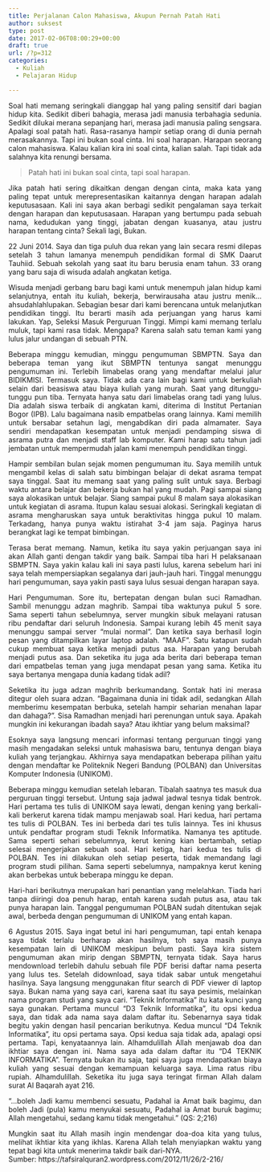 ```yaml
---
title: Perjalanan Calon Mahasiswa, Akupun Pernah Patah Hati
author: suksest
type: post
date: 2017-02-06T08:00:29+00:00
draft: true
url: /?p=312
categories:
  - Kuliah
  - Pelajaran Hidup

---
```

<p style="text-align:justify;">
  Soal hati memang seringkali dianggap hal yang paling sensitif dari bagian hidup kita. Sedikit diberi bahagia, merasa jadi manusia terbahagia sedunia. Sedikit dilukai merana sepanjang hari, merasa jadi manusia paling sengsara. Apalagi soal patah hati. Rasa-rasanya hampir setiap orang di dunia pernah merasakannya. Tapi ini bukan soal cinta. Ini soal harapan. Harapan seorang calon mahasiswa. Kalau kalian kira ini soal cinta, kalian salah. Tapi tidak ada salahnya kita renungi bersama.
</p>

> Patah hati ini bukan soal cinta, tapi soal harapan.

<p style="text-align:justify;">
  Jika patah hati sering dikaitkan dengan dengan cinta, maka kata yang paling tepat untuk merepresentasikan kaitannya dengan harapan adalah keputusasaan. Kali ini saya akan berbagi sedikit pengalaman saya terkait dengan harapan dan keputusasaan. Harapan yang bertumpu pada sebuah nama, kedudukan yang tinggi, jabatan dengan kuasanya, atau justru harapan tentang cinta? Sekali lagi, Bukan.
</p>

<p style="text-align:justify;">
  22 Juni 2014. Saya dan tiga puluh dua rekan yang lain secara resmi dilepas setelah 3 tahun lamanya menempuh pendidikan formal di SMK Daarut Tauhiid. Sebuah sekolah yang saat itu baru berusia enam tahun. 33 orang yang baru saja di wisuda adalah angkatan ketiga.
</p>

<p style="text-align:justify;">
  Wisuda menjadi gerbang baru bagi kami untuk menempuh jalan hidup kami selanjutnya, entah itu kuliah, bekerja, berwirausaha atau justru menik&#8230; ahsudahlahlupakan. Sebagian besar dari kami berencana untuk melanjutkan pendidikan tinggi. Itu berarti masih ada perjuangan yang harus kami lakukan. Yap, Seleksi Masuk Perguruan Tinggi. Mimpi kami memang terlalu muluk, tapi kami rasa tidak. Mengapa? Karena salah satu teman kami yang lulus jalur undangan di sebuah PTN.
</p>

<p style="text-align:justify;">
  Beberapa minggu kemudian, minggu pengumuman SBMPTN. Saya dan beberapa teman yang ikut SBMPTN tentunya sangat menunggu pengumuman ini. Terlebih limabelas orang yang mendaftar melalui jalur BIDIKMISI. Termasuk saya. Tidak ada cara lain bagi kami untuk berkuliah selain dari beasiswa atau biaya kuliah yang murah. Saat yang ditunggu-tunggu pun tiba. Ternyata hanya satu dari limabelas orang tadi yang lulus. Dia adalah siswa terbaik di angkatan kami, diterima di Institut Pertanian Bogor (IPB). Lalu bagaimana nasib empatbelas orang lainnya. Kami memilih untuk bersabar setahun lagi, mengabdikan diri pada almamater. Saya sendiri mendapatkan kesempatan untuk menjadi pendamping siswa di asrama putra dan menjadi staff lab komputer. Kami harap satu tahun jadi jembatan untuk mempermudah jalan kami menempuh pendidikan tinggi.
</p>

<p style="text-align:justify;">
  Hampir sembilan bulan sejak momen pengumuman itu. Saya memilih untuk mengambil kelas di salah satu bimbingan belajar di dekat asrama tempat saya tinggal. Saat itu memang saat yang paling sulit untuk saya. Berbagi waktu antara belajar dan bekerja bukan hal yang mudah. Pagi sampai siang saya alokasikan untuk belajar. Siang sampai pukul 8 malam saya alokasikan untuk kegiatan di asrama. Itupun kalau sesuai alokasi. Seringkali kegiatan di asrama mengharuskan saya untuk beraktivitas hingga pukul 10 malam. Terkadang, hanya punya waktu istirahat 3-4 jam saja. Paginya harus berangkat lagi ke tempat bimbingan.
</p>

<p style="text-align:justify;">
  Terasa berat memang. Namun, ketika itu saya yakin perjuangan saya ini akan Allah ganti dengan takdir yang baik. Sampai tiba hari H pelaksanaan SBMPTN. Saya yakin kalau kali ini saya pasti lulus, karena sebelum hari ini saya telah mempersiapkan segalanya dari jauh-jauh hari. Tinggal menunggu hari pengumuman, saya yakin pasti saya lulus sesuai dengan harapan saya.
</p>

<p style="text-align:justify;">
  Hari Pengumuman. Sore itu, bertepatan dengan bulan suci Ramadhan. Sambil menunggu adzan maghrib. Sampai tiba waktunya pukul 5 sore. Sama seperti tahun sebelumnya, server mungkin sibuk melayani ratusan ribu pendaftar dari seluruh Indonesia. Sampai kurang lebih 45 menit saya menunggu sampai server &#8220;mulai normal&#8221;. Dan ketika saya berhasil login pesan yang ditampilkan layar laptop adalah. &#8220;MAAF&#8221;. Satu katapun sudah cukup membuat saya ketika menjadi putus asa. Harapan yang berubah menjadi putus asa. Dan seketika itu juga ada berita dari beberapa teman dari empatbelas teman yang juga mendapat pesan yang sama. Ketika itu saya bertanya mengapa dunia kadang tidak adil?
</p>

<p style="text-align:justify;">
  Seketika itu juga adzan maghrib berkumandang. Sontak hati ini merasa ditegur oleh suara adzan. &#8220;Bagaimana dunia ini tidak adil, sedangkan Allah memberimu kesempatan berbuka, setelah hampir seharian menahan lapar dan dahaga?&#8221;. Sisa Ramadhan menjadi hari perenungan untuk saya. Apakah mungkin ini kekurangan ibadah saya? Atau ikhtiar yang belum maksimal?
</p>

<p style="text-align:justify;">
  Esoknya saya langsung mencari informasi tentang perguruan tinggi yang masih mengadakan seleksi untuk mahasiswa baru, tentunya dengan biaya kuliah yang terjangkau. Akhirnya saya mendapatkan beberapa pilihan yaitu dengan mendaftar ke Politeknik Negeri Bandung (POLBAN) dan Universitas Komputer Indonesia (UNIKOM).
</p>

<p style="text-align:justify;">
  Beberapa minggu kemudian setelah lebaran. Tibalah saatnya tes masuk dua perguruan tinggi tersebut. Untung saja jadwal jadwal tesnya tidak bentrok. Hari pertama tes tulis di UNIKOM saya lewati, dengan kening yang berkali-kali berkerut karena tidak mampu menjawab soal. Hari kedua, hari pertama tes tulis di POLBAN. Tes ini berbeda dari tes tulis lainnya. Tes ini khusus untuk pendaftar program studi Teknik Informatika. Namanya tes aptitude. Sama seperti sehari sebelumnya, kerut kening kian bertambah, setiap selesai mengerjakan sebuah soal. Hari ketiga, hari kedua tes tulis di POLBAN. Tes ini dilakukan oleh setiap peserta, tidak memandang lagi program studi pilihan. Sama seperti sebelumnya, nampaknya kerut kening akan berbekas untuk beberapa minggu ke depan.
</p>

<p style="text-align:justify;">
  Hari-hari berikutnya merupakan hari penantian yang melelahkan. Tiada hari tanpa diiringi doa penuh harap, entah karena sudah putus asa, atau tak punya harapan lain. Tanggal pengumuman POLBAN sudah ditentukan sejak awal, berbeda dengan pengumuman di UNIKOM yang entah kapan.
</p>

<p style="text-align:justify;">
  6 Agustus 2015. Saya ingat betul ini hari pengumuman, tapi entah kenapa saya tidak terlalu berharap akan hasilnya, toh saya masih punya kesempatan lain di UNIKOM meskipun belum pasti. Saya kira sistem pengumuman akan mirip dengan SBMPTN, ternyata tidak. Saya harus mendownload terlebih dahulu sebuah file PDF berisi daftar nama peserta yang lulus tes. Setelah didownload, saya tidak sabar untuk mengetahui hasilnya. Saya langsung menggunakan fitur search di PDF viewer di laptop saya. Bukan nama yang saya cari, karena saat itu saya pesimis, melainkan nama program studi yang saya cari. &#8220;Teknik Informatika&#8221; itu kata kunci yang saya gunakan. Pertama muncul &#8220;D3 Teknik Informatika&#8221;, itu opsi kedua saya, dan tidak ada nama saya dalam daftar itu. Sebenarnya saya tidak begitu yakin dengan hasil pencarian berikutnya. Kedua muncul &#8220;D4 Teknik Informatika&#8221;, itu opsi pertama saya. Opsi kedua saja tidak ada, apalagi opsi pertama. Tapi, kenyataannya lain. Alhamdulillah Allah menjawab doa dan ikhtiar saya dengan ini. Nama saya ada dalam daftar itu &#8220;D4 TEKNIK INFORMATIKA&#8221;. Ternyata bukan itu saja, tapi saya juga mendapatkan biaya kuliah yang sesuai dengan kemampuan keluarga saya. Lima ratus ribu rupiah. Alhamdulillah. Seketika itu juga saya teringat firman Allah dalam surat Al Baqarah ayat 216.
</p>

<p style="text-align:justify;">
  &#8220;&#8230;boleh Jadi kamu membenci sesuatu, Padahal ia Amat baik bagimu, dan boleh Jadi (pula) kamu menyukai sesuatu, Padahal ia Amat buruk bagimu; Allah mengetahui, sedang kamu tidak mengetahui.&#8221; (QS: 2;216)
</p>

<p style="text-align:justify;">
  Mungkin saat itu Allah masih ingin mendengar doa-doa kita yang tulus, melihat ikhtiar kita yang ikhlas. Karena Allah telah menyiapkan waktu yang tepat bagi kita untuk menerima takdir baik dari-NYA.<br /> Sumber: https://tafsiralquran2.wordpress.com/2012/11/26/2-216/
</p>